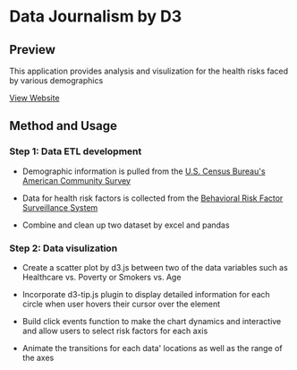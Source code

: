 # Data Journalism by D3

## Preview
This application provides analysis and visulization for the health risks faced by various demographics

[View Website](https://d3-times.herokuapp.com/)

## Method and Usage

### Step 1: Data ETL development

  * Demographic information is pulled from the [U.S. Census Bureau's American Community Survey](http://factfinder.census.gov/faces/nav/jsf/pages/searchresults.xhtml)
  
  * Data for health risk factors is collected from the [Behavioral Risk Factor Surveillance System](https://chronicdata.cdc.gov/Behavioral-Risk-Factors/BRFSS-2014-Overall/5ra3-ixqq)
  * Combine and clean up two dataset by excel and pandas
  
### Step 2: Data visulization 
  * Create a scatter plot by d3.js between two of the data variables such as Healthcare vs. Poverty or Smokers vs. Age

  * Incorporate d3-tip.js plugin to display detailed information for each circle when user hovers their cursor over the element
  
  * Build click events function to make the chart dynamics and interactive and allow users to select risk factors for each axis
  
  * Animate the transitions for each data' locations as well as the range of the axes

